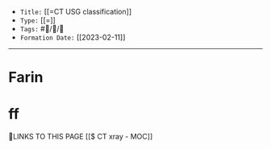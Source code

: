 
-   `Title:` [[=CT USG classification]]
-   `Type:` [[=]]
-   `Tags:` #🧠️/📝️/🌱️ 
-   `Formation Date:` [[2023-02-11]]
---

# Farin


# ff




🔗LINKS TO THIS PAGE
[[$ CT xray - MOC]]